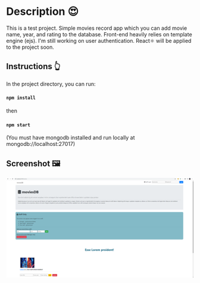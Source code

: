 # Description 😍

This is a test project. Simple movies record app which you can add movie name, year, and rating to the database.
Front-end heavily relies on template engine (ejs). I'm still working on user authentication. React⚛ will be applied to the project soon.

## Instructions 👆
In the project directory, you can run:
#### `npm install`
then
#### `npm start`
(You must have mongodb installed and run locally at mongodb://localhost:27017)
<br>


## Screenshot 🖼
![Image](attachments/screenshot1.png)

